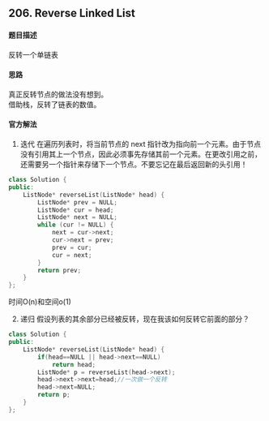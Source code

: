 ## 206. Reverse Linked List
#### 题目描述
反转一个单链表  

#### 思路
真正反转节点的做法没有想到。  
借助栈，反转了链表的数值。  

#### 官方解法
1. 迭代
在遍历列表时，将当前节点的 next 指针改为指向前一个元素。由于节点没有引用其上一个节点，因此必须事先存储其前一个元素。在更改引用之前，还需要另一个指针来存储下一个节点。不要忘记在最后返回新的头引用！  
```cpp
class Solution {
public:
    ListNode* reverseList(ListNode* head) {
        ListNode* prev = NULL;
        ListNode* cur = head;
        ListNode* next = NULL;
        while (cur != NULL) {
            next = cur->next;
            cur->next = prev;
            prev = cur;
            cur = next;
        }
        return prev;
    }
};
```
时间O(n)和空间o(1)  

2. 递归
假设列表的其余部分已经被反转，现在我该如何反转它前面的部分？  
```cpp
class Solution {
public:
    ListNode* reverseList(ListNode* head) {
        if(head==NULL || head->next==NULL)
            return head;
        ListNode* p = reverseList(head->next);
        head->next->next=head;//一次做一个反转
        head->next=NULL;
        return p;
    }
};
```